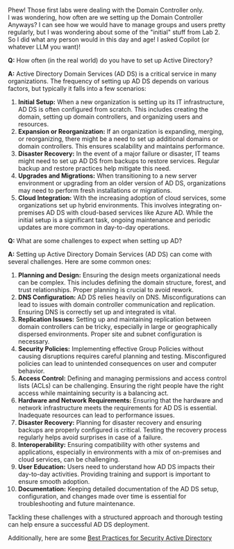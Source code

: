 Phew!  Those first labs were dealing with the Domain Controller only.  
I was wondering, how often are we setting up the Domain Controller Anyways?  I can see how we would have to manage groups and users pretty regularly, but I was wondering about some of the "initial" stuff from Lab 2.  So I did what any person would in this day and age!  I asked Copilot (or whatever LLM you want)!

**Q:**  How often (in the real world) do you have to set up Active Directory?

**A:** Active Directory Domain Services (AD DS) is a critical service in many organizations. The frequency of setting up AD DS depends on various factors, but typically it falls into a few scenarios:
1. **Initial Setup:** When a new organization is setting up its IT infrastructure, AD DS is often configured from scratch. This includes creating the domain, setting up domain controllers, and organizing users and resources.
2. **Expansion or Reorganization:** If an organization is expanding, merging, or reorganizing, there might be a need to set up additional domains or domain controllers. This ensures scalability and maintains performance.
3. **Disaster Recovery:** In the event of a major failure or disaster, IT teams might need to set up AD DS from backups to restore services. Regular backup and restore practices help mitigate this need.
4. **Upgrades and Migrations:** When transitioning to a new server environment or upgrading from an older version of AD DS, organizations may need to perform fresh installations or migrations.
5. **Cloud Integration:** With the increasing adoption of cloud services, some organizations set up hybrid environments. This involves integrating on-premises AD DS with cloud-based services like Azure AD.
While the initial setup is a significant task, ongoing maintenance and periodic updates are more common in day-to-day operations.

**Q:** What are some challenges to expect when setting up AD?

**A:** Setting up Active Directory Domain Services (AD DS) can come with several challenges. Here are some common ones:
1. **Planning and Design:** Ensuring the design meets organizational needs can be complex. This includes defining the domain structure, forest, and trust relationships. Proper planning is crucial to avoid rework.
2. **DNS Configuration:** AD DS relies heavily on DNS. Misconfigurations can lead to issues with domain controller communication and replication. Ensuring DNS is correctly set up and integrated is vital.
3. **Replication Issues:** Setting up and maintaining replication between domain controllers can be tricky, especially in large or geographically dispersed environments. Proper site and subnet configuration is necessary.
4. **Security Policies:** Implementing effective Group Policies without causing disruptions requires careful planning and testing. Misconfigured policies can lead to unintended consequences on user and computer behavior.
5. **Access Control:** Defining and managing permissions and access control lists (ACLs) can be challenging. Ensuring the right people have the right access while maintaining security is a balancing act.
6. **Hardware and Network Requirements:** Ensuring that the hardware and network infrastructure meets the requirements for AD DS is essential. Inadequate resources can lead to performance issues.
7. **Disaster Recovery:** Planning for disaster recovery and ensuring backups are properly configured is critical. Testing the recovery process regularly helps avoid surprises in case of a failure.
8. **Interoperability:** Ensuring compatibility with other systems and applications, especially in environments with a mix of on-premises and cloud services, can be challenging.
9. **User Education:** Users need to understand how AD DS impacts their day-to-day activities. Providing training and support is important to ensure smooth adoption.
10. **Documentation:** Keeping detailed documentation of the AD DS setup, configuration, and changes made over time is essential for troubleshooting and future maintenance.

Tackling these challenges with a structured approach and thorough testing can help ensure a successful AD DS deployment.

Additionally, here are some [Best Practices for Security Active Directory](https://learn.microsoft.com/en-us/windows-server/identity/ad-ds/plan/security-best-practices/best-practices-for-securing-active-directory?form=MG0AV3)
